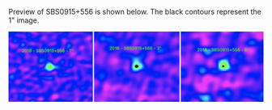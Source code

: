 Preview of SBS0915+556 is shown below. The black contours represent the 1" image. 

![SBS0915+556](SBS0915+556.png "SBS0915+556")


